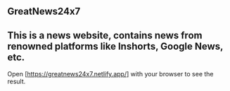 

## GreatNews24x7
## This is a news website, contains news from renowned platforms like Inshorts, Google News, etc.


Open [https://greatnews24x7.netlify.app/] with your browser to see the result.

